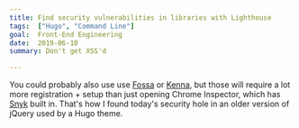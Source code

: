```yaml
---
title: Find security vulnerabilities in libraries with Lighthouse
tags:  ["Hugo", "Command Line"]
goal:  Front-End Engineering
date:  2019-06-10
summary: Don't get XSS'd

---
```


You could probably also use use [Fossa][f] or [Kenna][k], but those will require a
lot more registration + setup than just opening Chrome Inspector, which
has [Snyk][s] built in. That's how I found today's security hole in an
older version of jQuery used by a Hugo theme.

[f]: https://fossa.com/vulnerability-scanning/
[k]: https://www.kennasecurity.com/
[s]: https://snyk.io/vuln/npm:jquery?lh=3.2.1
